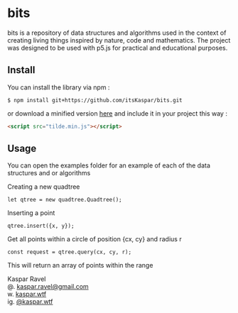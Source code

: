 # bits

bits is a repository of data structures and algorithms used in the context of creating living things inspired by nature, code and mathematics.
The project was designed to be used with p5.js for practical and educational purposes.

## Install

You can install the library via npm :
```
$ npm install git+https://github.com/itsKaspar/bits.git
```
or download a minified version [here](https://raw.githubusercontent.com/itsKaspar/bits/main/build/bits.min.js) and include it in your project this way :

```html
<script src="tilde.min.js"></script>
````

## Usage

You can open the examples folder for an example of each of the data structures and or algorithms

Creating a new quadtree
```
let qtree = new quadtree.Quadtree();
```
Inserting a point
```
qtree.insert({x, y});
```
Get all points within a circle of position {cx, cy} and radius r
```
const request = qtree.query(cx, cy, r);
```
This will return an array of points within the range

Kaspar Ravel<br />
@. <kaspar.ravel@gmail.com><br />
w. [kaspar.wtf](https://www.kaspar.wtf)<br />
ig. [@kaspar.wtf](https://www.instagram.com/kaspar.wtf/)<br />

